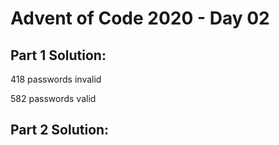 # Advent of Code 2020 - Day 02

## Part 1 Solution:
418 passwords invalid

582 passwords valid

## Part 2 Solution: